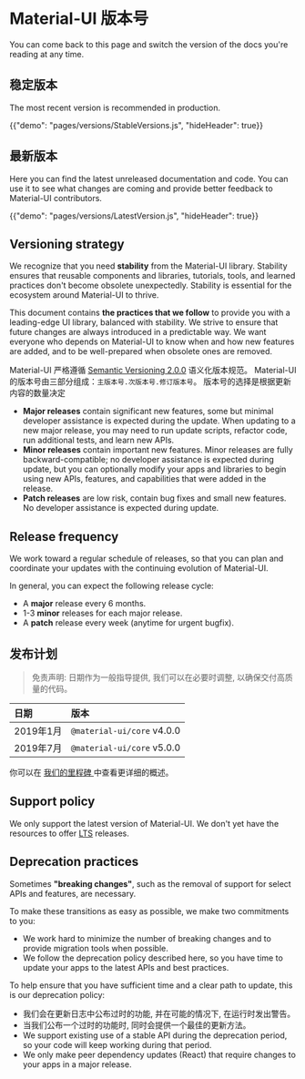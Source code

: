 # Material-UI 版本号

<p class="description">You can come back to this page and switch the version of the docs you're reading at any time.</p>

## 稳定版本

The most recent version is recommended in production.

{{"demo": "pages/versions/StableVersions.js", "hideHeader": true}}

## 最新版本

Here you can find the latest unreleased documentation and code. You can use it to see what changes are coming and provide better feedback to Material-UI contributors.

{{"demo": "pages/versions/LatestVersion.js", "hideHeader": true}}

## Versioning strategy

We recognize that you need **stability** from the Material-UI library. Stability ensures that reusable components and libraries, tutorials, tools, and learned practices don't become obsolete unexpectedly. Stability is essential for the ecosystem around Material-UI to thrive.

This document contains **the practices that we follow** to provide you with a leading-edge UI library, balanced with stability. We strive to ensure that future changes are always introduced in a predictable way. We want everyone who depends on Material-UI to know when and how new features are added, and to be well-prepared when obsolete ones are removed.

Material-UI 严格遵循 [Semantic Versioning 2.0.0](https://semver.org/) 语义化版本规范。 Material-UI 的版本号由三部分组成：`主版本号.次版本号.修订版本号`。 版本号的选择是根据更新内容的数量决定

- **Major releases** contain significant new features, some but minimal developer assistance is expected during the update. When updating to a new major release, you may need to run update scripts, refactor code, run additional tests, and learn new APIs.
- **Minor releases** contain important new features. Minor releases are fully backward-compatible; no developer assistance is expected during update, but you can optionally modify your apps and libraries to begin using new APIs, features, and capabilities that were added in the release.
- **Patch releases** are low risk, contain bug fixes and small new features. No developer assistance is expected during update.

## Release frequency

We work toward a regular schedule of releases, so that you can plan and coordinate your updates with the continuing evolution of Material-UI.

In general, you can expect the following release cycle:

- A **major** release every 6 months.
- 1-3 **minor** releases for each major release.
- A **patch** release every week (anytime for urgent bugfix).

## 发布计划

> 免责声明: 日期作为一般指导提供, 我们可以在必要时调整, 以确保交付高质量的代码。

| 日期      | 版本                         |
|:------- |:-------------------------- |
| 2019年1月 | `@material-ui/core` v4.0.0 |
| 2019年7月 | `@material-ui/core` v5.0.0 |

你可以在 [ 我们的里程碑 ](https://github.com/mui-org/material-ui/milestones) 中查看更详细的概述。

## Support policy

We only support the latest version of Material-UI. We don't yet have the resources to offer [LTS](https://en.wikipedia.org/wiki/Long-term_support) releases.

## Deprecation practices

Sometimes **"breaking changes"**, such as the removal of support for select APIs and features, are necessary.

To make these transitions as easy as possible, we make two commitments to you:

- We work hard to minimize the number of breaking changes and to provide migration tools when possible.
- We follow the deprecation policy described here, so you have time to update your apps to the latest APIs and best practices.

To help ensure that you have sufficient time and a clear path to update, this is our deprecation policy:

- 我们会在更新日志中公布过时的功能, 并在可能的情况下, 在运行时发出警告。
- 当我们公布一个过时的功能时, 同时会提供一个最佳的更新方法。
- We support existing use of a stable API during the deprecation period, so your code will keep working during that period.
- We only make peer dependency updates (React) that require changes to your apps in a major release.